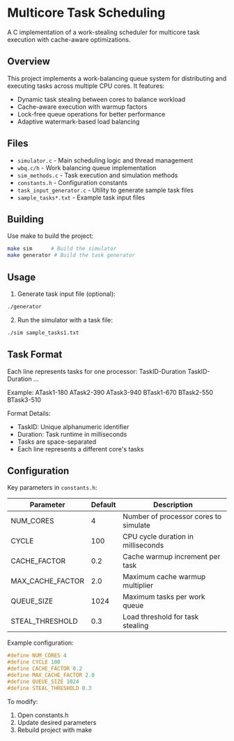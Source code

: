 # Multicore Task Scheduling

A C implementation of a work-stealing scheduler for multicore task execution with cache-aware optimizations.

## Overview

This project implements a work-balancing queue system for distributing and executing tasks across multiple CPU cores. It features:

- Dynamic task stealing between cores to balance workload
- Cache-aware execution with warmup factors
- Lock-free queue operations for better performance
- Adaptive watermark-based load balancing

## Files

- `simulator.c` - Main scheduling logic and thread management
- `wbq.c/h` - Work balancing queue implementation 
- `sim_methods.c` - Task execution and simulation methods
- `constants.h` - Configuration constants
- `task_input_generator.c` - Utility to generate sample task files
- `sample_tasks*.txt` - Example task input files

## Building

Use make to build the project:

```sh
make sim      # Build the simulator
make generator # Build the task generator
```

## Usage
1. Generate task input file (optional):

```sh
./generator
```

2. Run the simulator with a task file:
```sh
./sim sample_tasks1.txt
```

## Task Format

Each line represents tasks for one processor:
TaskID-Duration TaskID-Duration ...

Example:
ATask1-180 ATask2-390 ATask3-940
BTask1-670 BTask2-550 BTask3-510

Format Details:
- TaskID: Unique alphanumeric identifier
- Duration: Task runtime in milliseconds
- Tasks are space-separated
- Each line represents a different core's tasks

## Configuration

Key parameters in `constants.h`:

| Parameter | Default | Description |
|-----------|---------|-------------|
| NUM_CORES | 4 | Number of processor cores to simulate |
| CYCLE | 100 | CPU cycle duration in milliseconds |
| CACHE_FACTOR | 0.2 | Cache warmup increment per task |
| MAX_CACHE_FACTOR | 2.0 | Maximum cache warmup multiplier |
| QUEUE_SIZE | 1024 | Maximum tasks per work queue |
| STEAL_THRESHOLD | 0.3 | Load threshold for task stealing |

Example configuration:

```c
#define NUM_CORES 4
#define CYCLE 100
#define CACHE_FACTOR 0.2
#define MAX_CACHE_FACTOR 2.0
#define QUEUE_SIZE 1024
#define STEAL_THRESHOLD 0.3
```

To modify:

1. Open constants.h
2. Update desired parameters
3. Rebuild project with make